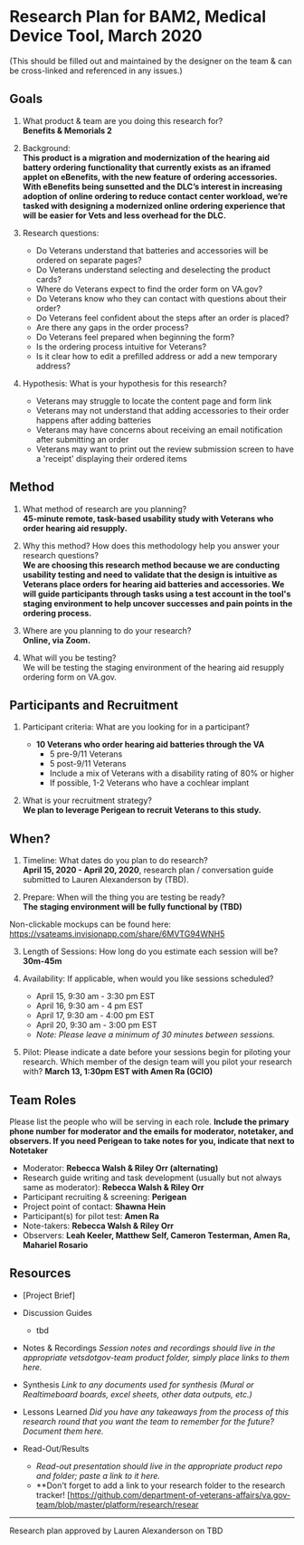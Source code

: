 # Research Plan for BAM2, Medical Device Tool, March 2020
(This should be filled out and maintained by the designer on the team & can be cross-linked and referenced in any issues.) 

## Goals
1. What product & team are you doing this research for? <br>
**Benefits & Memorials 2**

2. Background: <br>
**This product is a migration and modernization of the hearing aid battery ordering functionality that currently exists as an iframed applet on eBenefits, with the new feature of ordering accessories. With eBenefits being sunsetted and the DLC’s interest in increasing adoption of online ordering to reduce contact center workload, we’re tasked with designing a modernized online ordering experience that will be easier for Vets and less overhead for the DLC.**

3. Research questions:
    - Do Veterans understand that batteries and accessories will be ordered on separate pages?
    - Do Veterans understand selecting and deselecting the product cards?
    - Where do Veterans expect to find the order form on VA.gov? 
    - Do Veterans know who they can contact with questions about their order?
    - Do Veterans feel confident about the steps after an order is placed? 
    - Are there any gaps in the order process?
    - Do Veterans feel prepared when beginning the form?
    - Is the ordering process intuitive for Veterans?
    - Is it clear how to edit a prefilled address or add a new temporary address?

4. Hypothesis: What is your hypothesis for this research? 
    - Veterans may struggle to locate the content page and form link
    - Veterans may not understand that adding accessories to their order happens after adding batteries
    - Veterans may have concerns about receiving an email notification after submitting an order 
    - Veterans may want to print out the review submission screen to have a 'receipt' displaying their ordered items 


## Method
1.	What method of research are you planning? <br>
**45-minute remote, task-based usability study with Veterans who order hearing aid resupply.**
  
2.	Why this method? How does this methodology help you answer your research questions? <br>
**We are choosing this research method because we are conducting usability testing and need to validate that the design is intuitive as Veterans place orders for hearing aid batteries and accessories. We will guide participants through tasks using a test account in the tool's staging environment to help uncover successes and pain points in the ordering process.**

3.	Where are you planning to do your research? <br>
**Online, via Zoom.**

4.	What will you be testing? <br> 
We will be testing the staging environment of the hearing aid resupply ordering form on VA.gov.

## Participants and Recruitment
1.	Participant criteria: What are you looking for in a participant?
    - **10 Veterans who order hearing aid batteries through the VA**
      - 5 pre-9/11 Veterans
      - 5 post-9/11 Veterans
      - Include a mix of Veterans with a disability rating of 80% or higher
      - If possible, 1-2 Veterans who have a cochlear implant

2.	What is your recruitment strategy? <br>
**We plan to leverage Perigean to recruit Veterans to this study.**


## When? 
1.	Timeline: What dates do you plan to do research? <br>
**April 15, 2020 - April 20, 2020**, research plan / conversation guide submitted to Lauren Alexanderson by (TBD).


2.	Prepare: When will the thing you are testing be ready? <br> 
**The staging environment will be fully functional by (TBD)**

Non-clickable mockups can be found here: https://vsateams.invisionapp.com/share/6MVTG94WNH5 

3. Length of Sessions: How long do you estimate each session will be? <br>
**30m-45m**

4. Availability: If applicable, when would you like sessions scheduled? 
    - April 15, 9:30 am - 3:30 pm EST
    - April 16, 9:30 am - 4 pm EST
    - April 17, 9:30 am - 4:00 pm EST
    - April 20, 9:30 am - 3:00 pm EST
    - _Note: Please leave a minimum of 30 minutes between sessions._

5.	Pilot: Please indicate a date before your sessions begin for piloting your research. Which member of the design team will you pilot your research with? 
**March 13, 1:30pm EST with Amen Ra (GCIO)**

## Team Roles
Please list the people who will be serving in each role. **Include the primary phone number for moderator and the emails for moderator, notetaker, and observers. If you need Perigean to take notes for you, indicate that next to Notetaker** 
- Moderator: **Rebecca Walsh & Riley Orr (alternating)**
- Research guide writing and task development (usually but not always same as moderator): **Rebecca Walsh & Riley Orr**
- Participant recruiting & screening: **Perigean**
- Project point of contact: **Shawna Hein**
- Participant(s) for pilot test: **Amen Ra**
- Note-takers: **Rebecca Walsh & Riley Orr**
- Observers: **Leah Keeler, Matthew Self, Cameron Testerman, Amen Ra, Mahariel Rosario**

## Resources
- [Project Brief]

- Discussion Guides
  - tbd

- Notes & Recordings
*Session notes and recordings should live in the appropriate vetsdotgov-team product folder, simply place links to them here.*

- Synthesis
*Link to any documents used for synthesis (Mural or Realtimeboard boards, excel sheets, other data outputs, etc.)* 

- Lessons Learned
*Did you have any takeaways from the process of this research round that you want the team to remember for the future? Document them here.* 

- Read-Out/Results
  - *Read-out presentation should live in the appropriate product repo and folder; paste a link to it here.* 
  - **Don't forget to add a link to your research folder to the research tracker! [https://github.com/department-of-veterans-affairs/va.gov-team/blob/master/platform/research/resear
  
------
Research plan approved by Lauren Alexanderson on TBD
